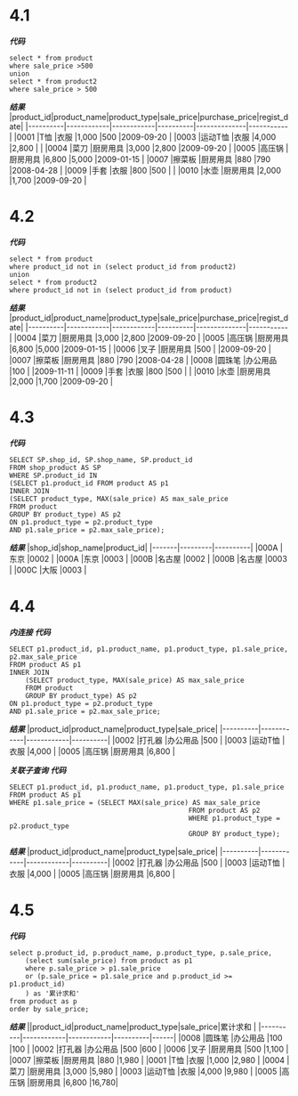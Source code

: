 # 4.1
***代码***

```
select * from product
where sale_price >500
union
select * from product2
where sale_price > 500
```

***结果***
|product_id|product_name|product_type|sale_price|purchase_price|regist_date|
|----------|------------|------------|----------|--------------|-----------|
|0001      |T恤          |衣服          |1,000     |500           |2009-09-20 |
|0003      |运动T恤        |衣服          |4,000     |2,800         |           |
|0004      |菜刀          |厨房用具        |3,000     |2,800         |2009-09-20 |
|0005      |高压锅         |厨房用具        |6,800     |5,000         |2009-01-15 |
|0007      |擦菜板         |厨房用具        |880       |790           |2008-04-28 |
|0009      |手套          |衣服          |800       |500           |           |
|0010      |水壶          |厨房用具        |2,000     |1,700         |2009-09-20 |

# 4.2
***代码***

```
select * from product
where product_id not in (select product_id from product2)
union
select * from product2
where product_id not in (select product_id from product)
```

***结果***
|product_id|product_name|product_type|sale_price|purchase_price|regist_date|
|----------|------------|------------|----------|--------------|-----------|
|0004      |菜刀          |厨房用具        |3,000     |2,800         |2009-09-20 |
|0005      |高压锅         |厨房用具        |6,800     |5,000         |2009-01-15 |
|0006      |叉子          |厨房用具        |500       |              |2009-09-20 |
|0007      |擦菜板         |厨房用具        |880       |790           |2008-04-28 |
|0008      |圆珠笔         |办公用品        |100       |              |2009-11-11 |
|0009      |手套          |衣服          |800       |500           |           |
|0010      |水壶          |厨房用具        |2,000     |1,700         |2009-09-20 |

# 4.3
***代码***

```
SELECT SP.shop_id, SP.shop_name, SP.product_id 
FROM shop_product AS SP
WHERE SP.product_id IN
(SELECT p1.product_id FROM product AS p1
INNER JOIN 
(SELECT product_type, MAX(sale_price) AS max_sale_price
FROM product
GROUP BY product_type) AS p2
ON p1.product_type = p2.product_type
AND p1.sale_price = p2.max_sale_price);
```

***结果***
|shop_id|shop_name|product_id|
|-------|---------|----------|
|000A   |东京       |0002      |
|000A   |东京       |0003      |
|000B   |名古屋      |0002      |
|000B   |名古屋      |0003      |
|000C   |大阪       |0003      |

# 4.4
***内连接***
***代码***

```
SELECT p1.product_id, p1.product_name, p1.product_type, p1.sale_price, p2.max_sale_price 
FROM product AS p1
INNER JOIN 
	(SELECT product_type, MAX(sale_price) AS max_sale_price
	FROM product
	GROUP BY product_type) AS p2
ON p1.product_type = p2.product_type
AND p1.sale_price = p2.max_sale_price;
```

***结果***
|product_id|product_name|product_type|sale_price|
|----------|------------|------------|----------|
|0002      |打孔器         |办公用品        |500       |
|0003      |运动T恤        |衣服          |4,000     |
|0005      |高压锅         |厨房用具        |6,800     |

***关联子查询***
***代码***

```
SELECT p1.product_id, p1.product_name, p1.product_type, p1.sale_price
FROM product AS p1
WHERE p1.sale_price = (SELECT MAX(sale_price) AS max_sale_price
											 FROM product AS p2
											 WHERE p1.product_type = p2.product_type
											 GROUP BY product_type);
```

***结果***
|product_id|product_name|product_type|sale_price|
|----------|------------|------------|----------|
|0002      |打孔器         |办公用品        |500       |
|0003      |运动T恤        |衣服          |4,000     |
|0005      |高压锅         |厨房用具        |6,800     |

# 4.5
***代码***

```
select p.product_id, p.product_name, p.product_type, p.sale_price,
	(select sum(sale_price) from product as p1
	where p.sale_price > p1.sale_price
	or (p.sale_price = p1.sale_price and p.product_id >= p1.product_id)
	) as '累计求和'
from product as p 
order by sale_price;
```

***结果***
||product_id|product_name|product_type|sale_price|累计求和  |
|----------|------------|------------|----------|------|
|0008      |圆珠笔         |办公用品        |100       |100   |
|0002      |打孔器         |办公用品        |500       |600   |
|0006      |叉子          |厨房用具        |500       |1,100 |
|0007      |擦菜板         |厨房用具        |880       |1,980 |
|0001      |T恤          |衣服          |1,000     |2,980 |
|0004      |菜刀          |厨房用具        |3,000     |5,980 |
|0003      |运动T恤        |衣服          |4,000     |9,980 |
|0005      |高压锅         |厨房用具        |6,800     |16,780|
